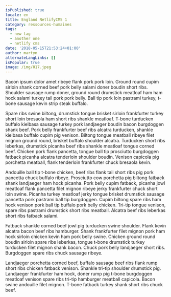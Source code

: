 ```yaml
---
isPublished: true
locale: en
title: England NetlifyCMS 1
category: ressources-humaines
tags:
  - new tag
  - another one
  - netlify cms
date: '2018-05-15T21:53:24+01:00'
author: martyn
alternateLangLinks: []
isPopular: true
image: /img/017.jpeg
---
```

Bacon ipsum dolor amet ribeye flank pork pork loin. Ground round cupim sirloin shank corned beef pork belly salami doner boudin short ribs. Shoulder sausage rump doner, ground round drumstick meatloaf ham ham hock salami turkey tail pork pork belly. Ball tip pork loin pastrami turkey, t-bone sausage kevin strip steak buffalo.

Spare ribs swine biltong, drumstick tongue brisket sirloin frankfurter turkey short loin bresaola ham short ribs shankle meatloaf. T-bone turducken buffalo kielbasa sausage turkey pork landjaeger boudin bacon burgdoggen shank beef. Pork belly frankfurter beef ribs alcatra turducken, shankle kielbasa buffalo cupim pig venison. Biltong tongue meatball ribeye filet mignon ground round, brisket buffalo shoulder alcatra. Turducken short ribs leberkas, drumstick picanha beef ribs shankle meatloaf tongue corned beef. Chicken pork flank pancetta, tongue ball tip prosciutto burgdoggen fatback picanha alcatra tenderloin shoulder boudin. Venison capicola pig porchetta meatball, flank tenderloin frankfurter chuck bresaola kevin.

Andouille ball tip t-bone chicken, beef ribs flank tail short ribs pig pork pancetta chuck buffalo ribeye. Prosciutto cow porchetta pig biltong fatback shank landjaeger ham hock picanha. Pork belly cupim fatback, picanha jowl meatloaf flank pancetta filet mignon ribeye jerky frankfurter chuck short loin swine. Picanha turkey meatloaf jerky tongue brisket drumstick sausage pancetta pork pastrami ball tip burgdoggen. Cupim biltong spare ribs ham hock venison pork ball tip buffalo pork belly chicken. Tri-tip tongue venison, spare ribs pastrami drumstick short ribs meatball. Alcatra beef ribs leberkas short ribs fatback salami.

Fatback shankle corned beef jowl pig turducken swine shoulder. Flank kevin alcatra bacon beef ribs hamburger. Shank frankfurter filet mignon pork ham hock sirloin chicken kevin ham pork belly swine. Chicken ground round boudin sirloin spare ribs leberkas, tongue t-bone drumstick turkey turducken filet mignon shank bacon. Chuck pork belly landjaeger short ribs. Burgdoggen spare ribs chuck sausage ribeye.

Landjaeger porchetta corned beef, buffalo sausage beef ribs flank rump short ribs chicken fatback venison. Shankle tri-tip shoulder drumstick pig. Landjaeger frankfurter ham hock, doner rump pig t-bone burgdoggen meatloaf venison spare ribs tri-tip hamburger meatball capicola. Bacon swine andouille filet mignon. T-bone fatback turkey shank short ribs chuck beef.
